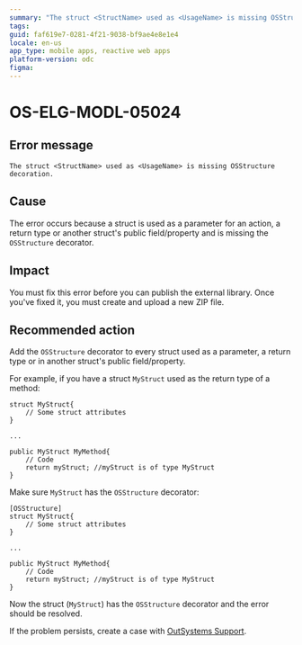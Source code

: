 ```yaml
---
summary: "The struct <StructName> used as <UsageName> is missing OSStructure decoration."
tags:
guid: faf619e7-0281-4f21-9038-bf9ae4e8e1e4
locale: en-us
app_type: mobile apps, reactive web apps
platform-version: odc
figma:
---
```


# OS-ELG-MODL-05024

## Error message

`The struct <StructName> used as <UsageName> is missing OSStructure decoration.`

## Cause

The error occurs because a struct is used as a parameter for an action, a return type or another struct's public field/property and is missing the `OSStructure` decorator.

## Impact

You must fix this error before you can publish the external library. Once you've fixed it, you must create and upload a new ZIP file.

## Recommended action

Add the `OSStructure` decorator to every struct used as a parameter, a return type or in another struct's public field/property.

For example, if you have a struct `MyStruct` used as the return type of a method:

    struct MyStruct{
        // Some struct attributes
    }

    ...

    public MyStruct MyMethod{
        // Code
        return myStruct; //myStruct is of type MyStruct
    }

Make sure `MyStruct` has the `OSStructure` decorator:

    [OSStructure]
    struct MyStruct{
        // Some struct attributes
    }

    ...

    public MyStruct MyMethod{
        // Code
        return myStruct; //myStruct is of type MyStruct
    }

Now the struct (`MyStruct`) has the `OSStructure` decorator and the error should be resolved.

If the problem persists, create a case with [OutSystems Support](https://www.outsystems.com/support/portal/open-support-case?ErrorCode=OS-ELG-MODL-05024).
